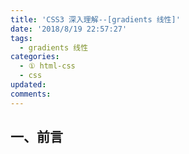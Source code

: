 ```yaml
---
title: 'CSS3 深入理解--[gradients 线性]'
date: '2018/8/19 22:57:27'
tags:
  - gradients 线性
categories:
  - ① html-css
  - css
updated:
comments:
---
```

## 一、前言